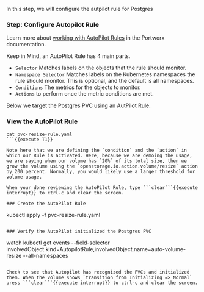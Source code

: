 In this step, we will configure the autpilot rule for Postgres

### Step: Configure Autopilot Rule

Learn more about [working with AutoPilot Rules](https://2.2.docs.portworx.com/portworx-install-with-kubernetes/autopilot/how-to-use/working-with-rules/#understanding-an-autopilotrule) in the Portworx documentation.

Keep in Mind, an AutoPilot Rule has 4 main parts.

* `Selector` Matches labels on the objects that the rule should monitor.
* `Namespace Selector` Matches labels on the Kubernetes namespaces the rule should monitor. This is optional, and the default is all namespaces.
* `Conditions` The metrics for the objects to monitor.
* `Actions` to perform once the metric conditions are met.

Below we target the Postgres PVC using an AutPilot Rule.

### View the AutoPilot Rule
```
cat pvc-resize-rule.yaml
```{{execute T1}}

Note here that we are defining the `condition` and the `action` in which our Rule is activated. Here, because we are demoing the usage, we are saying when our volume has `20%` of its total size, then we grow the volume using the `openstorage.io.action.volume/resize` action by 200 percent. Normally, you would likely use a larger threshold for volume usage.

When your done reviewing the AutoPilot Rule, type ```clear```{{execute interrupt}} to ctrl-c and clear the screen.

### Create the AutoPilot Rule
```
kubectl apply -f pvc-resize-rule.yaml
```{{execute T1}}

### Verify the AutoPilot initialized the Postgres PVC

```
watch kubectl get events --field-selector involvedObject.kind=AutopilotRule,involvedObject.name=auto-volume-resize --all-namespaces
```{{execute T1}}

Check to see that Autopilot has recognized the PVCs and initialized them. When the volume shows `transition from Initializing => Normal` press ```clear```{{execute interrupt}} to ctrl-c and clear the screen.